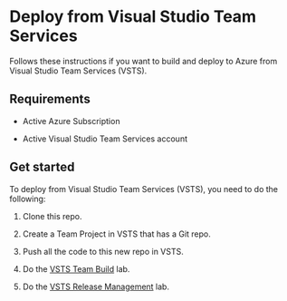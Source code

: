 # Deploy from Visual Studio Team Services
Follows these instructions if you want to build and deploy to Azure from Visual Studio Team Services (VSTS).

## Requirements
-   Active Azure Subscription

-   Active Visual Studio Team Services account

## Get started
To deploy from Visual Studio Team Services (VSTS), you need to do the following:

1.  Clone this repo.

1.  Create a Team Project in VSTS that has a Git repo.

1.  Push all the code to this new repo in VSTS.

1.	Do the [VSTS Team Build](labs/Lab11-VSTS-TeamBuild.md) lab.

1.	Do the [VSTS Release Management](labs/Lab12-VSTS-ReleaseManagement.md) lab.